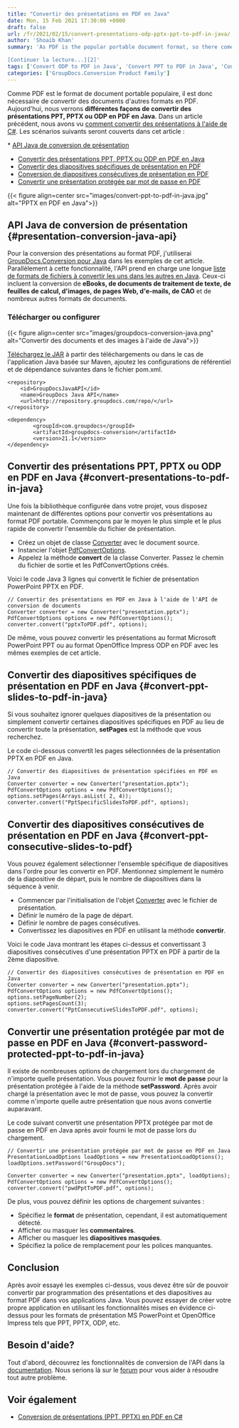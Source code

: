 ```yaml
---
title: "Convertir des présentations en PDF en Java"
date: Mon, 15 Feb 2021 17:30:00 +0000
draft: false
url: /fr/2021/02/15/convert-presentations-odp-pptx-ppt-to-pdf-in-java/
author: 'Shoaib Khan'
summary: 'As PDF is the popular portable document format, so there comes the need to convert documents of other formats to PDF. Today, we will see **different ways to convert PPT, PPTX, or ODP presentations to PDF in Java**. In an earlier post, we have seen [how to convert presentations using C#][1].

[Continuer la lecture...][2]'
tags: ['Convert ODP to PDF in Java', 'Convert PPT to PDF in Java', 'Convert PPTX to PDF in Java', 'Convert Presentation to PDF in Java']
categories: ['GroupDocs.Conversion Product Family']
---
```


Comme PDF est le format de document portable populaire, il est donc nécessaire de convertir des documents d'autres formats en PDF. Aujourd'hui, nous verrons **différentes façons de convertir des présentations PPT, PPTX ou ODP en PDF en Java**. Dans un article précédent, nous avons vu [comment convertir des présentations à l'aide de C#][3]. Les scénarios suivants seront couverts dans cet article :

* [API Java de conversion de présentation][4]
* [Convertir des présentations PPT, PPTX ou ODP en PDF en Java][5]
* [Convertir des diapositives spécifiques de présentation en PDF][6]
* [Conversion de diapositives consécutives de présentation en PDF][7]
* [Convertir une présentation protégée par mot de passe en PDF][8]



{{< figure align=center src="images/convert-ppt-to-pdf-in-java.jpg" alt="PPTX en PDF en Java">}}


## API Java de conversion de présentation {#presentation-conversion-java-api}

Pour la conversion des présentations au format PDF, j'utiliserai [GroupDocs.Conversion pour Java][9] dans les exemples de cet article. Parallèlement à cette fonctionnalité, l'API prend en charge une longue [liste de formats de fichiers à convertir les uns dans les autres en Java][10]. Ceux-ci incluent la conversion de **eBooks, de documents de traitement de texte, de feuilles de calcul, d'images, de pages Web, d'e-mails, de CAO** et de nombreux autres formats de documents.

### Télécharger ou configurer



{{< figure align=center src="images/groupdocs-conversion-java.png" alt="Convertir des documents et des images à l'aide de Java">}}


[Téléchargez le JAR][11] à partir des téléchargements ou dans le cas de l'application Java basée sur Maven, ajoutez les configurations de référentiel et de dépendance suivantes dans le fichier pom.xml.

```
<repository>
	<id>GroupDocsJavaAPI</id>
	<name>GroupDocs Java API</name>
	<url>http://repository.groupdocs.com/repo/</url>
</repository>
```
```
<dependency>
        <groupId>com.groupdocs</groupId>
        <artifactId>groupdocs-conversion</artifactId>
        <version>21.1</version> 
</dependency>
```

## Convertir des présentations PPT, PPTX ou ODP en PDF en Java {#convert-presentations-to-pdf-in-java}

Une fois la bibliothèque configurée dans votre projet, vous disposez maintenant de différentes options pour convertir vos présentations au format PDF portable. Commençons par le moyen le plus simple et le plus rapide de convertir l'ensemble du fichier de présentation.

* Créez un objet de classe [Converter][12] avec le document source.
* Instancier l'objet [PdfConvertOptions][13].
* Appelez la méthode **convert** de la classe Converter. Passez le chemin du fichier de sortie et les PdfConvertOptions créés.

Voici le code Java 3 lignes qui convertit le fichier de présentation PowerPoint PPTX en PDF.

```
// Convertir des présentations en PDF en Java à l'aide de l'API de conversion de documents
Converter converter = new Converter("presentation.pptx");
PdfConvertOptions options = new PdfConvertOptions();
converter.convert("pptxToPDF.pdf", options);
```

De même, vous pouvez convertir les présentations au format Microsoft PowerPoint PPT ou au format OpenOffice Impress ODP en PDF avec les mêmes exemples de cet article.

## Convertir des diapositives spécifiques de présentation en PDF en Java {#convert-ppt-slides-to-pdf-in-java}

Si vous souhaitez ignorer quelques diapositives de la présentation ou simplement convertir certaines diapositives spécifiques en PDF au lieu de convertir toute la présentation, **setPages** est la méthode que vous recherchez.

Le code ci-dessous convertit les pages sélectionnées de la présentation PPTX en PDF en Java.

```
// Convertir des diapositives de présentation spécifiées en PDF en Java
Converter converter = new Converter("presentation.pptx");
PdfConvertOptions options = new PdfConvertOptions();
options.setPages(Arrays.asList( 2, 4));
converter.convert("PptSpecificSlidesToPDF.pdf", options);
```

## Convertir des diapositives consécutives de présentation en PDF en Java {#convert-ppt-consecutive-slides-to-pdf}

Vous pouvez également sélectionner l'ensemble spécifique de diapositives dans l'ordre pour les convertir en PDF. Mentionnez simplement le numéro de la diapositive de départ, puis le nombre de diapositives dans la séquence à venir.

* Commencer par l'initialisation de l'objet [Converter][14] avec le fichier de présentation.
* Définir le numéro de la page de départ.
* Définir le nombre de pages consécutives.
* Convertissez les diapositives en PDF en utilisant la méthode **convertir**.

Voici le code Java montrant les étapes ci-dessus et convertissant 3 diapositives consécutives d'une présentation PPTX en PDF à partir de la 2ème diapositive.

```
// Convertir des diapositives consécutives de présentation en PDF en Java
Converter converter = new Converter("presentation.pptx");
PdfConvertOptions options = new PdfConvertOptions();
options.setPageNumber(2);
options.setPagesCount(3);
converter.convert("PptConsecutiveSlidesToPDF.pdf", options);
```

## Convertir une présentation protégée par mot de passe en PDF en Java {#convert-password-protected-ppt-to-pdf-in-java}

Il existe de nombreuses options de chargement lors du chargement de n'importe quelle présentation. Vous pouvez fournir le **mot de passe** pour la présentation protégée à l'aide de la méthode **setPassword**. Après avoir chargé la présentation avec le mot de passe, vous pouvez la convertir comme n'importe quelle autre présentation que nous avons convertie auparavant.

Le code suivant convertit une présentation PPTX protégée par mot de passe en PDF en Java après avoir fourni le mot de passe lors du chargement.

```
// Convertir une présentation protégée par mot de passe en PDF en Java
PresentationLoadOptions loadOptions = new PresentationLoadOptions();
loadOptions.setPassword("GroupDocs");

Converter converter = new Converter("presentation.pptx", loadOptions);
PdfConvertOptions options = new PdfConvertOptions();
converter.convert("pwdPptToPDF.pdf", options);
```

De plus, vous pouvez définir les options de chargement suivantes :

* Spécifiez le **format** de présentation, cependant, il est automatiquement détecté.
* Afficher ou masquer les **commentaires**.
* Afficher ou masquer les **diapositives masquées**.
* Spécifiez la police de remplacement pour les polices manquantes.

## Conclusion

Après avoir essayé les exemples ci-dessus, vous devez être sûr de pouvoir convertir par programmation des présentations et des diapositives au format PDF dans vos applications Java. Vous pouvez essayer de créer votre propre application en utilisant les fonctionnalités mises en évidence ci-dessus pour les formats de présentation MS PowerPoint et OpenOffice Impress tels que PPT, PPTX, ODP, etc.

## Besoin d'aide?

Tout d'abord, découvrez les fonctionnalités de conversion de l'API dans la [documentation][15]. Nous serions là sur le [forum][16] pour vous aider à résoudre tout autre problème.

## Voir également

* [Conversion de présentations (PPT, PPTX) en PDF en C#][17]







[1]: https://blog.groupdocs.com/2020/03/05/convert-presentations-pptx-ppt-to-pdf-in-csharp/
[2]: https://blog.groupdocs.com/2021/02/15/convert-presentations-odp-pptx-ppt-to-pdf-in-java/
[3]: https://blog.groupdocs.com/2020/03/05/convert-presentations-pptx-ppt-to-pdf-in-csharp/
[4]: #presentation-conversion-java-api
[5]: #convert-presentations-to-pdf-in-java
[6]: #convert-ppt-slides-to-pdf-in-java
[7]: #convert-ppt-consecutive-slides-to-pdf
[8]: #convert-password-protected-ppt-to-pdf-in-java
[9]: https://products.groupdocs.com/conversion/java
[10]: https://docs.groupdocs.com/conversion/java/supported-document-formats/
[11]: https://downloads.groupdocs.com/conversion/java
[12]: https://apireference.groupdocs.com/conversion/java/com.groupdocs.conversion/Converter
[13]: https://apireference.groupdocs.com/conversion/java/com.groupdocs.conversion.options.convert/PdfConvertOptions
[14]: https://apireference.groupdocs.com/conversion/java/com.groupdocs.conversion/Converter
[15]: https://docs.groupdocs.com/conversion/java
[16]: https://forum.groupdocs.com/c/conversion
[17]: https://blog.groupdocs.com/2020/03/05/convert-presentations-pptx-ppt-to-pdf-in-csharp/


